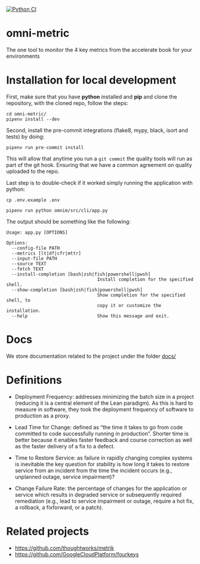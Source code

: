 [![Python CI](https://github.com/shadowman/omni-metric/actions/workflows/delivery.yml/badge.svg)](https://github.com/shadowman/omni-metric/actions/workflows/delivery.yml)

# omni-metric

The one tool to monitor the 4 key metrics from the accelerate book for your environments

# Installation for local development

First, make sure that you have **python** installed and **pip** and
clone the repository, with the cloned repo, follow the steps:

```
cd omni-metric/
pipenv install --dev
```
Second, install the pre-commit integrations (flake8, mypy, black, isort and tests) by doing:
```
pipenv run pre-commit install
```
This will allow that anytime you run a `git commit` the quality tools will run as part of the git hook.
Ensuring that we have a common agreement on quality uploaded to the repo.

Last step is to double-check if it worked simply running the application
with python:

```
cp .env.example .env
```

```
pipenv run python omnim/src/cli/app.py
```

The output should be something like the following:

```
Usage: app.py [OPTIONS]

Options:
  --config-file PATH
  --metrics [lt|df|cfr|mttr]
  --input-file PATH
  --source TEXT
  --fetch TEXT
  --install-completion [bash|zsh|fish|powershell|pwsh]
                                  Install completion for the specified shell.
  --show-completion [bash|zsh|fish|powershell|pwsh]
                                  Show completion for the specified shell, to
                                  copy it or customize the installation.
  --help                          Show this message and exit.
```

# Docs

We store documentation related to the project under the folder [docs/](./docs/README.md)

# Definitions

- Deployment Frequency: addresses minimizing the batch size in a project (reducing it is a central element of the Lean paradigm). As this is hard to measure in software, they took the deployment frequency of software to production as a proxy.

- Lead Time for Change: defined as “the time it takes to go from code committed to code successfully running in production”. Shorter time is better because it enables faster feedback and course correction as well as the faster delivery of a fix to a defect.

- Time to Restore Service: as failure in rapidly changing complex systems is inevitable the key question for stability is how long it takes to restore service from an incident from the time the incident occurs (e.g., unplanned outage, service impairment)?

- Change Failure Rate: the percentage of changes for the application or service which results in degraded service or subsequently required remediation (e.g., lead to service impairment or outage, require a hot fix, a rollback, a fixforward, or a patch).

# Related projects

- https://github.com/thoughtworks/metrik
- https://github.com/GoogleCloudPlatform/fourkeys
